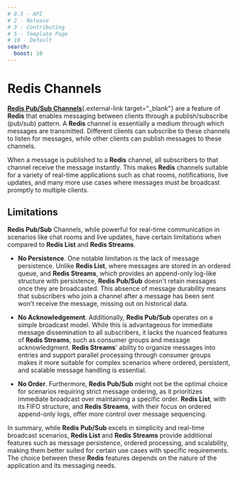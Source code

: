 ```yaml
---
# 0.5 - API
# 2 - Release
# 3 - Contributing
# 5 - Template Page
# 10 - Default
search:
  boost: 10
---
```


# Redis Channels

[**Redis Pub/Sub Channels**](https://redis.io/docs/latest/develop/pubsub/){.external-link target="_blank"} are a feature of **Redis** that enables messaging between clients through a publish/subscribe (pub/sub) pattern. A **Redis** channel is essentially a medium through which messages are transmitted. Different clients can subscribe to these channels to listen for messages, while other clients can publish messages to these channels.

When a message is published to a **Redis** channel, all subscribers to that channel receive the message instantly. This makes **Redis** channels suitable for a variety of real-time applications such as chat rooms, notifications, live updates, and many more use cases where messages must be broadcast promptly to multiple clients.

## Limitations

**Redis Pub/Sub** Channels, while powerful for real-time communication in scenarios like chat rooms and live updates, have certain limitations when compared to **Redis List** and **Redis Streams**.

* **No Persistence**. One notable limitation is the lack of message persistence. Unlike **Redis List**, where messages are stored in an ordered queue, and **Redis Streams**, which provides an append-only log-like structure with persistence, **Redis Pub/Sub** doesn't retain messages once they are broadcasted. This absence of message durability means that subscribers who join a channel after a message has been sent won't receive the message, missing out on historical data.

* **No Acknowledgement**. Additionally, **Redis Pub/Sub** operates on a simple broadcast model. While this is advantageous for immediate message dissemination to all subscribers, it lacks the nuanced features of **Redis Streams**, such as consumer groups and message acknowledgment. **Redis Streams**' ability to organize messages into entries and support parallel processing through consumer groups makes it more suitable for complex scenarios where ordered, persistent, and scalable message handling is essential.

* **No Order**. Furthermore, **Redis Pub/Sub** might not be the optimal choice for scenarios requiring strict message ordering, as it prioritizes immediate broadcast over maintaining a specific order. **Redis List**, with its FIFO structure, and **Redis Streams**, with their focus on ordered append-only logs, offer more control over message sequencing.

In summary, while **Redis Pub/Sub** excels in simplicity and real-time broadcast scenarios, **Redis List** and **Redis Streams** provide additional features such as message persistence, ordered processing, and scalability, making them better suited for certain use cases with specific requirements. The choice between these **Redis** features depends on the nature of the application and its messaging needs.
